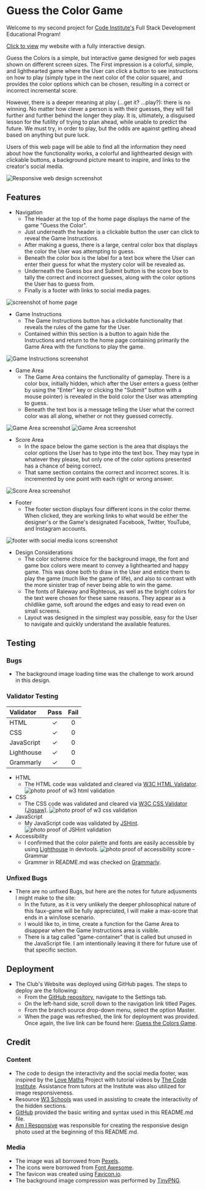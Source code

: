 # Guess the Color Game

Welcome to my second project for [Code Institute's](https://codeinstitute.net) Full Stack Development 
Educational Program!

[Click to view](https://krystalcoding.github.io/GuessTheColors/) my website with a fully interactive design.

Guess the Colors is a simple, but interactive game designed for web pages shown on different screen sizes. The First impression is a colorful, simple, and lighthearted game where the User can click a button to see instructions on how to play (simply type in the next color of the color square), and provides the color options which can be chosen, resulting in a correct or incorrect incremental score.

However, there is a deeper meaning at play (...get it? ...play?): there is no winning. No matter how clever a person is with their guesses, they will fall further and further behind the longer they play. It is, ultimately, a disguised lesson for the futility of trying to plan ahead, while unable to predict the future. We must try, in order to play, but the odds are against getting ahead based on anything but pure luck.

Users of this web page will be able to find all the information they need about how the functionality works, a colorful and lighthearted design with clickable buttons, a background picture meant to inspire, and links to the creator's social media.

![Responsive web design screenshot](assets/images/responsiveness.png)

## Features
- Navigation
    - The Header at the top of the home page displays the name of the game "Guess the Color".
    - Just underneath the header is a clickable button the user can click to reveal the Game Instructions.
    - After making a guess, there is a large, central color box that displays the color the User was attempting to guess.
    - Beneath the color box is the label for a text box where the User can enter their guess for what the mystery color will be revealed as.
    - Underneath the Guess box and Submit button is the score box to tally the correct and incorrect guesses, along with the color options the User has to guess from.
    - Finally is a footer with links to social media pages.

![screenshot of home page](assets/images/homepage.png)

- Game Instructions
    - The Game Instructions button has a clickable functionality that reveals the rules of the game for the User.
    - Contained within this section is a button to again hide the Instructions and return to the home page containing primarily the Game Area with the functions to play the game.

![Game Instructions screenshot](assets/images/game-instructions.png)

- Game Area
    - The Game Area contains the functionality of gameplay. There is a color box, initially hidden, which after the User enters a guess (either by using the "Enter" key or clicking the "Submit" button with a mouse pointer) is revealed in the bold color the User was attempting to guess.
    - Beneath the text box is a message telling the User what the correct color was all along, whether or not they guessed correctly.

![Game Area screenshot](assets/images/correct-guess.png)
![Game Area screenshot](assets/images/incorrect-guess.png)

- Score Area
    - In the space below the game section is the area that displays the color options the User has to type into the text box. They may type in whatever they please, but only one of the color options presented has a chance of being correct.
    - That same section contains the correct and incorrect scores. It is incremented by one point with each right or wrong answer.

![Score Area screenshot](assets/images/score-area.png)

- Footer
    - The footer section displays four different icons in the color theme. When clicked, they are working links to what would be either the designer's or the Game's designated Facebook, Twitter, YouTube, and Instagram accounts.

![footer with social media icons screenshot](assets/images/social-media.png)


- Design Considerations
    - The color scheme choice for the background image, the font and game box colors were meant to convey a lighthearted and happy game. This was done both to draw in the User and entice them to play the game (much like the game of life), and also to contrast with the more sinister trap of never being able to win the game.
    - The fonts of Raleway and Righteous, as well as the bright colors for the text were chosen for these same reasons. They appear as a childlike game, soft around the edges and easy to read even on small screens.
    - Layout was designed in the simplest way possible, easy for the User to navigate and quickly understand the available features.

## Testing

### Bugs
- The background image loading time was the challenge to work around in this design.

### Validator Testing

| Validator     | Pass | Fail     |
| :---        |    :----:   | :----: |
| HTML      | &check;       | 0   |
| CSS   | &check;        | 0      |
| JavaScript      | &check;        | 0   |
| Lighthouse   | &check;         | 0      |
| Grammarly      | &check;       | 0   |

- HTML
    - The HTML code was validated and cleared via [W3C HTML Validator](https://validator.w3.org/#validate_by_input).
![photo proof of w3 html validation](assets/images/w3.png)
- CSS
    - The CSS code was validated and cleared via [W3C CSS Validator (Jigsaw)](https://jigsaw.w3.org/css-validator/).
![photo proof of w3 css validation](assets/images/w3-css.png)
- JavaScript 
    - My JavaScript code was validated by [JSHint](https://jshint.com/).
![photo proof of JSHint validation](assets/images/js-hint.png)
- Accessibility
    - I confirmed that the color palette and fonts are easily accessible by using [Lighthouse](https://pagespeed.web.dev/report?url=https%3A%2F%2Fkrystalcoding.github.io%2Fantisocial-dog-meetups%2F&form_factor=desktop) in devtools.
![photo proof of accessibility score](assets/images/lighthouse.png)
-Grammar 
    - Grammer in README.md was checked on [Grammarly](https://app.grammarly.com/).

### Unfixed Bugs
- There are no unfixed Bugs, but here are the notes for future adjusments I might make to the site:
    - In the future, as it is very unlikely the deeper philosophical nature of this faux-game will be fully appreciated, I will make a max-score that ends in a win/lose scenario.
    - I would like to, in time, create a function for the Game Area to disappear when the Game Instructions area is visible.
    - There is a tag called "game-container" that is called but unused in the JavaScript file. I am intentionally leaving it there for future use of that specific section.

## Deployment
- The Club's Website was deployed using GitHub pages. The steps to deploy are the following:
    - From the [GitHub repository](https://github.com/KrystalCoding/GuessTheColors), navigate to the Settings tab.
    - On the left-hand side, scroll down to the navigation link titled Pages.
    - From the branch source drop-down menu, select the option Master.
    - When the page was refreshed, the link for deployment was provided.
Once again, the live link can be found here: [Guess the Colors Game](https://krystalcoding.github.io/GuessTheColors/).


## Credit

### Content
- The code to design the interactivity and the social media footer, was inspired by the [Love Maths](https://github.com/KrystalCoding/love-maths) Project with tutorial videos by [The Code Institute](https://codeinstitute.net). Assistance from tutors at the Institute was also utilized for image responsiveness.
- Resource [W3 Schools](https://www.w3schools.com/js/) was used in assisting to create the interactivity of the hidden sections.
- [GitHub](https://docs.github.com/en/get-started/writing-on-github/getting-started-with-writing-and-formatting-on-github/basic-writing-and-formatting-syntax#images) provided the basic writing and syntax used in this README.md file.
- [Am I Responsive](https://ui.dev/amiresponsive?url=https://krystalcoding.github.io/antisocial-dog-meetups/) was responsible for creating the responsive design photo used at the beginning of this README.md.

### Media
- The image was all borrowed from [Pexels](https://www.pexels.com/).
- The icons were borrowed from [Font Awesome](https://fontawesome.com/start).
- The favicon was created using [Favicon.io](https://favicon.io/).
- The background image compression was performed by [TinyPNG](https://tinypng.com/).